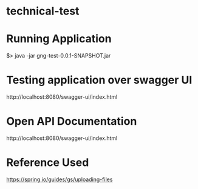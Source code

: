 # technical-test

# Running Application
$> java -jar gng-test-0.0.1-SNAPSHOT.jar

# Testing application over swagger UI
http://localhost:8080/swagger-ui/index.html

# Open API Documentation
http://localhost:8080/swagger-ui/index.html

# Reference Used
https://spring.io/guides/gs/uploading-files
